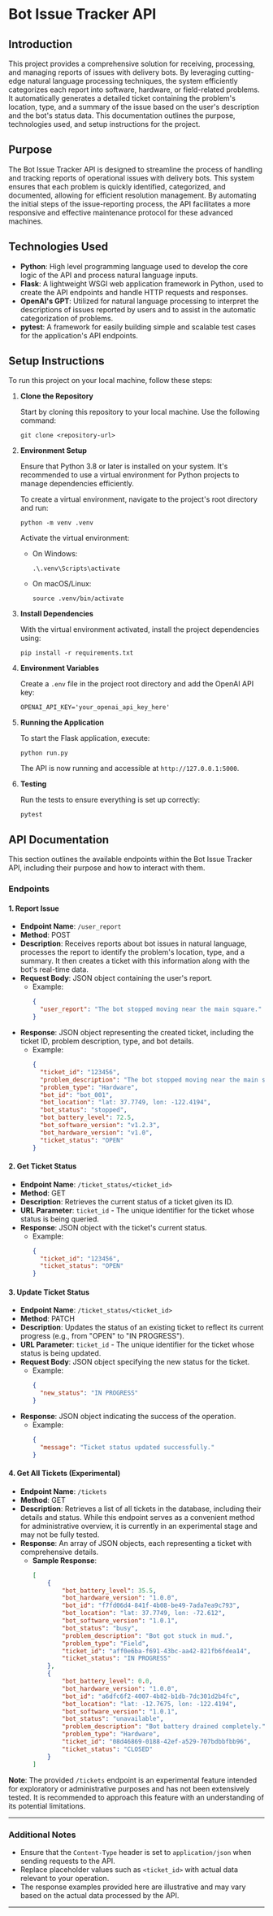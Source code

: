 
# Bot Issue Tracker API

## Introduction

This project provides a comprehensive solution for receiving, processing, and managing reports of issues with delivery bots. By leveraging cutting-edge natural language processing techniques, the system efficiently categorizes each report into software, hardware, or field-related problems. It automatically generates a detailed ticket containing the problem's location, type, and a summary of the issue based on the user's description and the bot's status data. This documentation outlines the purpose, technologies used, and setup instructions for the project.

## Purpose

The Bot Issue Tracker API is designed to streamline the process of handling and tracking reports of operational issues with delivery bots. This system ensures that each problem is quickly identified, categorized, and documented, allowing for efficient resolution management. By automating the initial steps of the issue-reporting process, the API facilitates a more responsive and effective maintenance protocol for these advanced machines.

## Technologies Used

- **Python**: High level programming language used to develop the core logic of the API and process natural language inputs.
- **Flask**: A lightweight WSGI web application framework in Python, used to create the API endpoints and handle HTTP requests and responses.
- **OpenAI's GPT**: Utilized for natural language processing to interpret the descriptions of issues reported by users and to assist in the automatic categorization of problems.
- **pytest**: A framework for easily building simple and scalable test cases for the application's API endpoints.

## Setup Instructions

To run this project on your local machine, follow these steps:

1. **Clone the Repository**

    Start by cloning this repository to your local machine. Use the following command:

    ```
    git clone <repository-url>
    ```

2. **Environment Setup**

    Ensure that Python 3.8 or later is installed on your system. It's recommended to use a virtual environment for Python projects to manage dependencies efficiently.

    To create a virtual environment, navigate to the project's root directory and run:

    ```
    python -m venv .venv
    ```

    Activate the virtual environment:

    - On Windows:
        ```
        .\.venv\Scripts\activate
        ```
    - On macOS/Linux:
        ```
        source .venv/bin/activate
        ```

3. **Install Dependencies**

    With the virtual environment activated, install the project dependencies using:

    ```
    pip install -r requirements.txt
    ```

4. **Environment Variables**

    Create a `.env` file in the project root directory and add the OpenAI API key:

    ```
    OPENAI_API_KEY='your_openai_api_key_here'
    ```

5. **Running the Application**

    To start the Flask application, execute:

    ```
    python run.py
    ```

    The API is now running and accessible at `http://127.0.0.1:5000`.

6. **Testing**

    Run the tests to ensure everything is set up correctly:

    ```
    pytest
    ```

## API Documentation

This section outlines the available endpoints within the Bot Issue Tracker API, including their purpose and how to interact with them.

### Endpoints

#### 1. Report Issue

- **Endpoint Name**: `/user_report`
- **Method**: POST
- **Description**: Receives reports about bot issues in natural language, processes the report to identify the problem's location, type, and a summary. It then creates a ticket with this information along with the bot's real-time data.
- **Request Body**: JSON object containing the user's report.
  - Example:
    ```json
    {
      "user_report": "The bot stopped moving near the main square."
    }
    ```
- **Response**: JSON object representing the created ticket, including the ticket ID, problem description, type, and bot details.
  - Example:
    ```json
    {
      "ticket_id": "123456",
      "problem_description": "The bot stopped moving near the main square.",
      "problem_type": "Hardware",
      "bot_id": "bot_001",
      "bot_location": "lat: 37.7749, lon: -122.4194",
      "bot_status": "stopped",
      "bot_battery_level": 72.5,
      "bot_software_version": "v1.2.3",
      "bot_hardware_version": "v1.0",
      "ticket_status": "OPEN"
    }
    ```

#### 2. Get Ticket Status

- **Endpoint Name**: `/ticket_status/<ticket_id>`
- **Method**: GET
- **Description**: Retrieves the current status of a ticket given its ID.
- **URL Parameter**: `ticket_id` - The unique identifier for the ticket whose status is being queried.
- **Response**: JSON object with the ticket's current status.
  - Example:
    ```json
    {
      "ticket_id": "123456",
      "ticket_status": "OPEN"
    }
    ```

#### 3. Update Ticket Status

- **Endpoint Name**: `/ticket_status/<ticket_id>`
- **Method**: PATCH
- **Description**: Updates the status of an existing ticket to reflect its current progress (e.g., from "OPEN" to "IN PROGRESS").
- **URL Parameter**: `ticket_id` - The unique identifier for the ticket whose status is being updated.
- **Request Body**: JSON object specifying the new status for the ticket.
  - Example:
    ```json
    {
      "new_status": "IN PROGRESS"
    }
    ```
- **Response**: JSON object indicating the success of the operation.
  - Example:
    ```json
    {
      "message": "Ticket status updated successfully."
    }
    ```

#### 4. Get All Tickets (Experimental)

- **Endpoint Name**: `/tickets`
- **Method**: GET
- **Description**: Retrieves a list of all tickets in the database, including their details and status. While this endpoint serves as a convenient method for administrative overview, it is currently in an experimental stage and may not be fully tested.
- **Response**: An array of JSON objects, each representing a ticket with comprehensive details.
  - **Sample Response**:
    ```json
    [
        {
            "bot_battery_level": 35.5,
            "bot_hardware_version": "1.0.0",
            "bot_id": "f7fd06d4-841f-4b08-be49-7ada7ea9c793",
            "bot_location": "lat: 37.7749, lon: -72.612",
            "bot_software_version": "1.0.1",
            "bot_status": "busy",
            "problem_description": "Bot got stuck in mud.",
            "problem_type": "Field",
            "ticket_id": "aff0e6ba-f691-43bc-aa42-821fb6fdea14",
            "ticket_status": "IN PROGRESS"
        },
        {
            "bot_battery_level": 0.0,
            "bot_hardware_version": "1.0.0",
            "bot_id": "a6dfc6f2-4007-4b82-b1db-7dc301d2b4fc",
            "bot_location": "lat: -12.7675, lon: -122.4194",
            "bot_software_version": "1.0.1",
            "bot_status": "unavailable",
            "problem_description": "Bot battery drained completely.",
            "problem_type": "Hardware",
            "ticket_id": "08d46869-0188-42ef-a529-707bdbbfbb96",
            "ticket_status": "CLOSED"
        }
    ]
    ```

**Note**: The provided `/tickets` endpoint is an experimental feature intended for exploratory or administrative purposes and has not been extensively tested. It is recommended to approach this feature with an understanding of its potential limitations.

---


### Additional Notes

- Ensure that the `Content-Type` header is set to `application/json` when sending requests to the API.
- Replace placeholder values such as `<ticket_id>` with actual data relevant to your operation.
- The response examples provided here are illustrative and may vary based on the actual data processed by the API.

---

